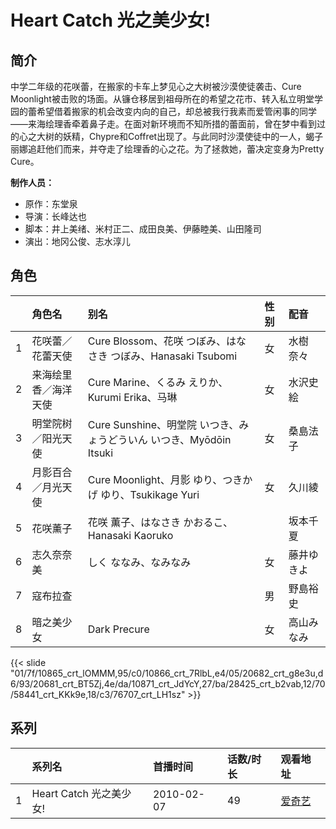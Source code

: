 # Heart Catch 光之美少女!


## 简介

中学二年级的花咲蕾，在搬家的卡车上梦见心之大树被沙漠使徒袭击、Cure Moonlight被击败的场面。从镰仓移居到祖母所在的希望之花市、转入私立明堂学园的蕾希望借着搬家的机会改变内向的自己，却总被我行我素而爱管闲事的同学——来海绘理香牵着鼻子走。在面对新环境而不知所措的蕾面前，曾在梦中看到过的心之大树的妖精，Chypre和Coffret出现了。与此同时沙漠使徒中的一人，蝎子丽娜追赶他们而来，并夺走了绘理香的心之花。为了拯救她，蕾决定变身为Pretty Cure。

**制作人员：**
- 原作：东堂泉
- 导演：长峰达也
- 脚本：井上美绪、米村正二、成田良美、伊藤睦美、山田隆司
- 演出：地冈公俊、志水淳儿

## 角色

|     |   角色名   |   别名  | 性别 |  配音  |
|:--- |:------  |:----      |:---  |:--   |
| 1 | 花咲蕾／花蕾天使 | Cure Blossom、花咲 つぼみ、はなさき つぼみ、Hanasaki Tsubomi | 女 | 水樹奈々 |
| 2 | 来海绘里香／海洋天使 | Cure Marine、くるみ えりか、Kurumi Erika、马琳 | 女 | 水沢史絵 |
| 3 | 明堂院树／阳光天使 | Cure Sunshine、明堂院 いつき、みょうどういん いつき、Myōdōin Itsuki | 女 | 桑島法子 |
| 4 | 月影百合／月光天使 | Cure Moonlight、月影 ゆり、つきかげ ゆり、Tsukikage Yuri | 女 | 久川綾 |
| 5 | 花咲薰子 | 花咲 薫子、はなさき かおるこ、Hanasaki Kaoruko |  | 坂本千夏 |
| 6 | 志久奈奈美 | しく ななみ、なみなみ | 女 | 藤井ゆきよ |
| 7 | 寇布拉查 |  | 男 | 野島裕史 |
| 8 | 暗之美少女 | Dark Precure | 女 | 高山みなみ |

{{< slide "01/7f/10865_crt_lOMMM,95/c0/10866_crt_7RlbL,e4/05/20682_crt_g8e3u,d6/93/20681_crt_BT5Zj,4e/da/10871_crt_JdYcY,27/ba/28425_crt_b2vab,12/70/58441_crt_KKk9e,18/c3/76707_crt_LH1sz" >}}

## 系列

|     |   系列名   |   首播时间  | 话数/时长  | 观看地址 |
|:---  |:------    |:----      |:---       |:---  |
| 1 | Heart Catch 光之美少女! | 2010-02-07 | 49 | [爱奇艺](https://www.iqiyi.com/v_19rrolajjw.html)  |



